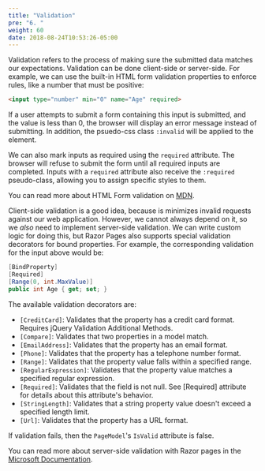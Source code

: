 ```yaml
---
title: "Validation"
pre: "6. "
weight: 60
date: 2018-08-24T10:53:26-05:00
---
```


Validation refers to the process of making sure the submitted data matches our expectations.  Validation can be done client-side or server-side.  For example, we can use the built-in HTML form validation properties to enforce rules, like a number that must be positive:

```html
<input type="number" min="0" name="Age" required>
```

If a user attempts to submit a form containing this input is submitted, and the value is less than 0, the browser will display an error message instead of submitting.  In addition, the psuedo-css class `:invalid` will be applied to the element.

We can also mark inputs as required using the `required` attribute.  The browser will refuse to submit the form until all required inputs are completed. Inputs with a `required` attribute also receive the `:required` pseudo-class, allowing you to assign specific styles to them.

You can read more about HTML Form validation on [MDN](https://developer.mozilla.org/en-US/docs/Learn/Forms/Form_validation).

Client-side validation is a good idea, because is minimizes invalid requests against our web application.  However, we cannot always depend on it, so we _also_ need to implement server-side validation.  We can write custom logic for doing this, but Razor Pages also supports special validation decorators for bound properties.  For example, the corresponding validation for the input above would be:

```csharp
[BindProperty]
[Required]
[Range(0, int.MaxValue)]
public int Age { get; set; }
```

The available validation decorators are:
* `[CreditCard]`: Validates that the property has a credit card format. Requires jQuery Validation Additional Methods.
* `[Compare]`: Validates that two properties in a model match.
* `[EmailAddress]`: Validates that the property has an email format.
* `[Phone]`: Validates that the property has a telephone number format.
* `[Range]`: Validates that the property value falls within a specified range.
* `[RegularExpression]`: Validates that the property value matches a specified regular expression.
* `[Required]`: Validates that the field is not null. See [Required] attribute for details about this attribute's behavior.
* `[StringLength]`: Validates that a string property value doesn't exceed a specified length limit.
* `[Url]`: Validates that the property has a URL format.

If validation fails, then the `PageModel`'s `IsValid` attribute is false.

You can read more about server-side validation with Razor pages in the [Microsoft Documentation](https://docs.microsoft.com/en-us/aspnet/core/mvc/models/validation?view=aspnetcore-3.1).